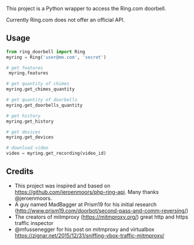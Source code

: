 This project is a Python wrapper to access the Ring.com doorbell.

Currently Ring.com does not offer an official API.

## Usage
```python
from ring_doorbell import Ring
myring = Ring('user@me.com', 'secret')

# get features
 myring.features

# get quantity of chimes
myring.get_chimes_quantity

# get quantity of doorbells
myring.get_doorbells_quantity

# get history
myring.get_history

# get devices
myring.get_devices

# download video
video = myring.get_recording(video_id)
```

## Credits
- This project was inspired and based on https://github.com/jeroenmoors/php-ring-api. Many thanks @jeroenmoors.
- A guy named MadBagger at Prism19 for his initial research (http://www.prism19.com/doorbot/second-pass-and-comm-reversing/)
- The creators of mitmproxy (https://mitmproxy.org/) great http and https traffic inspector
- @mfussenegger for his post on mitmproxy and virtualbox https://zignar.net/2015/12/31/sniffing-vbox-traffic-mitmproxy/

